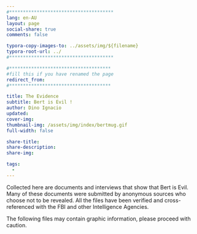 ```yaml
---
#**************************************
lang: en-AU
layout: page
social-share: true
comments: false

typora-copy-images-to: ../assets/img/${filename}
typora-root-url: ../
#**************************************

#*************************************
#fill this if you have renamed the page
redirect_from:
#*************************************

title: The Evidence
subtitle: Bert is Evil ! 
author: Dino Ignacio
updated: 
cover-img: 
thumbnail-img: /assets/img/index/bertmug.gif
full-width: false

share-title: 
share-description: 
share-img: 

tags:
  -
---
```




Collected here are documents and interviews that show that Bert is Evil. Many of these documents were submitted by anonymous sources who choose not to be revealed. All the files have been verified and cross-referenced with the FBI and other Intelligence Agencies. 

The following files may contain graphic information, please proceed with caution.

